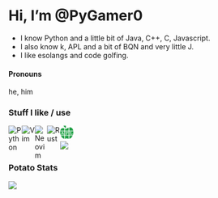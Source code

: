 #  Hi, I’m @PyGamer0
- I know Python and a little bit of Java, C++, C, Javascript.
- I also know k, APL and a bit of BQN and very little J.
- I like esolangs and code golfing.

#### Pronouns 
he, him

### Stuff I like / use
[<img align="left" alt="Python" width="26px" src="https://rawcdn.githack.com/devicons/devicon/9c6bfdb9783cdfe1018666ed76adcfd3eab6fad6/icons/python/python-original.svg" />](https://www.python.org/)
[<img align="left" alt="Vim" width="26px" src="https://rawcdn.githack.com/devicons/devicon/9c6bfdb9783cdfe1018666ed76adcfd3eab6fad6/icons/vim/vim-original.svg" />](https://vim.org/)
[<img align="left" alt="Neovim" width="24px" src="https://github.com/neovim/neovim.github.io/raw/master/logos/neovim-mark.svg" />](https://neovim.io/)
[<img align="left" alt="Rust" width="26px" src="https://rawcdn.githack.com/devicons/devicon/9c6bfdb9783cdfe1018666ed76adcfd3eab6fad6/icons/rust/rust-plain.svg" />](https://rust-lang.org/)
[<img align="left" alt="APL" width="26px" src="https://github.com/abrudz/logos/raw/main/apl/green.svg" />](https://aplwiki.com)
<br>



![](https://github-readme-stats.vercel.app/api/top-langs/?username=PyGamer0&layout=compact&theme=gruvbox)

### Potato Stats 
![](https://github-readme-stats.vercel.app/api?username=pygamer0&theme=gruvbox)
